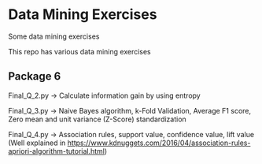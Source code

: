# Data Mining Exercises
Some data mining exercises

This repo has various data mining exercises

<h2>Package 6</h2>
Final_Q_2.py -> Calculate information gain by using entropy<br>

Final_Q_3.py -> Naive Bayes algorithm, k-Fold Validation, Average F1 score, Zero mean and unit variance (Z-Score) standardization<br>

Final_Q_4.py -> Association rules, support value, confidence value, lift value (Well explained in https://www.kdnuggets.com/2016/04/association-rules-apriori-algorithm-tutorial.html)
